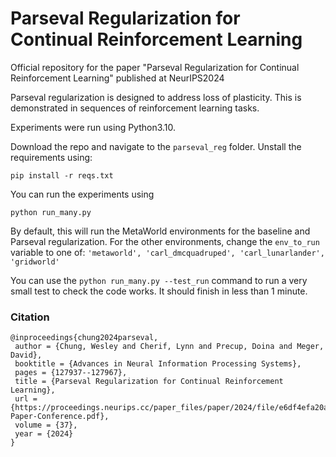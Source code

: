 # Parseval Regularization for Continual Reinforcement Learning

Official repository for the paper "Parseval Regularization for Continual Reinforcement Learning" published at NeurIPS2024

Parseval regularization is designed to address loss of plasticity. This is demonstrated in sequences of reinforcement learning tasks.

Experiments were run using Python3.10.

Download the repo and navigate to the `parseval_reg` folder. Unstall the requirements using:
```
pip install -r reqs.txt
```

You can run the experiments using
```
python run_many.py 
```
By default, this will run the MetaWorld environments for the baseline and Parseval regularization.
For the other environments, change the `env_to_run` variable to one of: `'metaworld', 'carl_dmcquadruped', 'carl_lunarlander', 'gridworld'`

You can use the `python run_many.py --test_run` command to run a very small test to check the code works. It should finish in less than 1 minute. 

### Citation
```
@inproceedings{chung2024parseval,
 author = {Chung, Wesley and Cherif, Lynn and Precup, Doina and Meger, David},
 booktitle = {Advances in Neural Information Processing Systems},
 pages = {127937--127967},
 title = {Parseval Regularization for Continual Reinforcement Learning},
 url = {https://proceedings.neurips.cc/paper_files/paper/2024/file/e6df4efa20adf8ef9acb80e94072a429-Paper-Conference.pdf},
 volume = {37},
 year = {2024}
}
```
